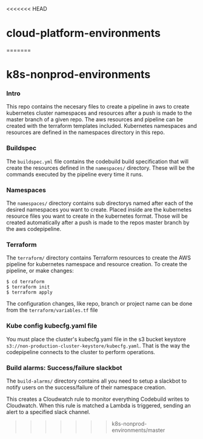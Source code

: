 <<<<<<< HEAD
# cloud-platform-environments
=======
# k8s-nonprod-environments

### Intro
This repo contains the necesary files to create a pipeline in aws to create kubernetes cluster namespaces and resources after a push is made to the master branch of a given repo.
The aws resources and pipeline can be created with the terraform templates included.
Kubernetes namespaces and resources are defined in the namespaces directory in this repo.


### Buildspec

The `buildspec.yml` file contains the codebuild build specification that will create the resources defined in the `namespaces/` directory. These will be the commands executed by the pipeline every time it runs.

### Namespaces

The `namespaces/` directory contains sub directorys named after each of the desired namespaces you want to create. Placed inside are the kubernetes resource files you want to create in the kubernetes format. Those will be created automatically after a push is made to the repos master branch by the aws codepipeline.

### Terraform

The `terraform/` directory contains Terraform resources to create the AWS pipeline for kubernetes namespace and resource creation. To create the pipeline, or make changes:

```
$ cd terraform
$ terraform init
$ terraform apply
```
The configuration changes, like repo, branch or project name can be done from the `terraform/variables.tf` file

### Kube config kubecfg.yaml file

You must place the cluster's kubecfg.yaml file in the s3 bucket keystore `s3://non-production-cluster-keystore/kubecfg.yaml`. That is the way the codepipeline connects to the cluster to perform operations.

### Build alarms: Success/failure slackbot

The `build-alarms/` directory contains all you need to setup a slackbot to notify users on the success/failure of their namespace creation. 

This creates a Cloudwatch rule to monitor everything Codebuild writes to Cloudwatch. When this rule is matched a Lambda is triggered, sending an alert to a specified slack channel.  
>>>>>>> k8s-nonprod-environments/master
